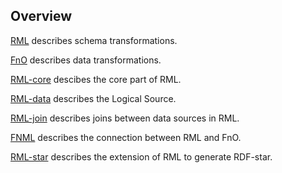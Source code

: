 ## Overview

[RML](https://rml.io/spec) describes schema transformations.

[FnO](https://fno.io) describes data transformations.


[RML-core](RML-core) descibes the core part of RML.

[RML-data](RML-data) describes the Logical Source.

[RML-join](RML-join) describes joins between data sources in RML.

[FNML](FNML) describes the connection between RML and FnO.

[RML-star](https://w3id.org/kg-construct/rml-star) describes the extension of RML to generate RDF-star.



